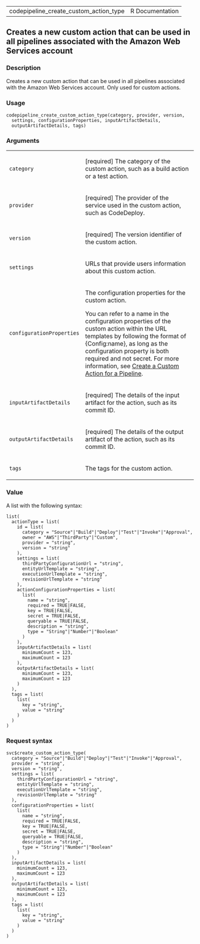 <table style="width: 100%;">
<tbody>
<tr class="odd">
<td>codepipeline_create_custom_action_type</td>
<td style="text-align: right;">R Documentation</td>
</tr>
</tbody>
</table>

## Creates a new custom action that can be used in all pipelines associated with the Amazon Web Services account

### Description

Creates a new custom action that can be used in all pipelines associated
with the Amazon Web Services account. Only used for custom actions.

### Usage

    codepipeline_create_custom_action_type(category, provider, version,
      settings, configurationProperties, inputArtifactDetails,
      outputArtifactDetails, tags)

### Arguments

<table>
<colgroup>
<col style="width: 35%" />
<col style="width: 65%" />
</colgroup>
<tbody>
<tr class="odd">
<td><code
id="codepipeline_create_custom_action_type_:_category">category</code></td>
<td><p>[required] The category of the custom action, such as a build
action or a test action.</p></td>
</tr>
<tr class="even">
<td><code
id="codepipeline_create_custom_action_type_:_provider">provider</code></td>
<td><p>[required] The provider of the service used in the custom action,
such as CodeDeploy.</p></td>
</tr>
<tr class="odd">
<td><code
id="codepipeline_create_custom_action_type_:_version">version</code></td>
<td><p>[required] The version identifier of the custom action.</p></td>
</tr>
<tr class="even">
<td><code
id="codepipeline_create_custom_action_type_:_settings">settings</code></td>
<td><p>URLs that provide users information about this custom
action.</p></td>
</tr>
<tr class="odd">
<td><code
id="codepipeline_create_custom_action_type_:_configurationProperties">configurationProperties</code></td>
<td><p>The configuration properties for the custom action.</p>
<p>You can refer to a name in the configuration properties of the custom
action within the URL templates by following the format of
{Config:name}, as long as the configuration property is both required
and not secret. For more information, see <a
href="https://docs.aws.amazon.com/codepipeline/latest/userguide/actions-create-custom-action.html">Create
a Custom Action for a Pipeline</a>.</p></td>
</tr>
<tr class="even">
<td><code
id="codepipeline_create_custom_action_type_:_inputArtifactDetails">inputArtifactDetails</code></td>
<td><p>[required] The details of the input artifact for the action, such
as its commit ID.</p></td>
</tr>
<tr class="odd">
<td><code
id="codepipeline_create_custom_action_type_:_outputArtifactDetails">outputArtifactDetails</code></td>
<td><p>[required] The details of the output artifact of the action, such
as its commit ID.</p></td>
</tr>
<tr class="even">
<td><code
id="codepipeline_create_custom_action_type_:_tags">tags</code></td>
<td><p>The tags for the custom action.</p></td>
</tr>
</tbody>
</table>

### Value

A list with the following syntax:

    list(
      actionType = list(
        id = list(
          category = "Source"|"Build"|"Deploy"|"Test"|"Invoke"|"Approval",
          owner = "AWS"|"ThirdParty"|"Custom",
          provider = "string",
          version = "string"
        ),
        settings = list(
          thirdPartyConfigurationUrl = "string",
          entityUrlTemplate = "string",
          executionUrlTemplate = "string",
          revisionUrlTemplate = "string"
        ),
        actionConfigurationProperties = list(
          list(
            name = "string",
            required = TRUE|FALSE,
            key = TRUE|FALSE,
            secret = TRUE|FALSE,
            queryable = TRUE|FALSE,
            description = "string",
            type = "String"|"Number"|"Boolean"
          )
        ),
        inputArtifactDetails = list(
          minimumCount = 123,
          maximumCount = 123
        ),
        outputArtifactDetails = list(
          minimumCount = 123,
          maximumCount = 123
        )
      ),
      tags = list(
        list(
          key = "string",
          value = "string"
        )
      )
    )

### Request syntax

    svc$create_custom_action_type(
      category = "Source"|"Build"|"Deploy"|"Test"|"Invoke"|"Approval",
      provider = "string",
      version = "string",
      settings = list(
        thirdPartyConfigurationUrl = "string",
        entityUrlTemplate = "string",
        executionUrlTemplate = "string",
        revisionUrlTemplate = "string"
      ),
      configurationProperties = list(
        list(
          name = "string",
          required = TRUE|FALSE,
          key = TRUE|FALSE,
          secret = TRUE|FALSE,
          queryable = TRUE|FALSE,
          description = "string",
          type = "String"|"Number"|"Boolean"
        )
      ),
      inputArtifactDetails = list(
        minimumCount = 123,
        maximumCount = 123
      ),
      outputArtifactDetails = list(
        minimumCount = 123,
        maximumCount = 123
      ),
      tags = list(
        list(
          key = "string",
          value = "string"
        )
      )
    )

